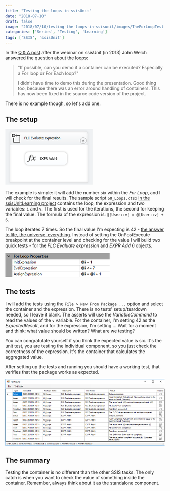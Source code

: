 ```yaml
---
title: "Testing the loops in ssisUnit"
date: "2018-07-10"
draft: false
image: "2018/07/10/testing-the-loops-in-ssisunit/images/TheForLoopTest.png"
categories: ['Series', 'Testing', 'Learning']
tags: ['SSIS', 'ssisUnit']
---
```


In the [Q & A post](http://agilebi.com/jwelch/2013/04/08/qa-from-unit-tests-for-ssis-packages/) after the webinar on ssisUnit (in 2013) John Welch answered the question about the loops:

> "If possible, can you demo if a container can be executed? Especially a For loop or For Each loop?"
>
> I didn’t have time to demo this during the presentation. Good thing too, because there was an error around handling of containers. This has now been fixed in the source code version of the project.

There is no example though, so let's add one.

## The setup

[![For loop example](images/TheForLoop.png#center)](images/TheForLoop.png)

The example is simple: it will add the number six within the _For Loop_, and I will check for the final results. The sample script `60_Loops.dtsx` [in the ssisUnitLearning project](https://github.com/BartekR/ssisUnitLearning/tree/master/ssisUnitLearning) contains the loop, the expression and two variables: `i` and `v`. The first is used for the iterations, the second for keeping the final value. The formula of the expression is: `@[User::v] = @[User::v] + 6`.

The loop iterates 7 times. So the final value I'm expecting is 42 - [the answer to life, the universe, everything](https://www.google.com/search?q=the+answer+to+life+the+universe+and+everything). Instead of setting the OnPostExecute breakpoint at the container level and checking for the value I will build two quick tests - for the _FLC Evaluate expression_ and _EXPR Add 6_ objects.

[![ForLoop properties](images/TheForLoopProperties.png#center)](images/TheForLoopProperties.png)

## The tests

I will add the tests using the `File > New From Package ...` option and select the container and the expression. There is no tests' setup/teardown needed, so I leave it blank. The asserts will use the _VariableCommand_ to read the values of the `v` variable. For the container, I'm setting 42 as the _ExpectedResult_, and for the expression, I'm setting ... Wait for a moment and think: what value should be written? What are we testing?

You can congratulate yourself if you think the expected value is six. It's the unit test, you are testing the individual component, so you just check the correctness of the expression. It's the container that calculates the aggregated value.

After setting up the tests and running you should have a working test, that verifies that the package works as expected.

[![ForLoop tests results](images/TheForLoopTestsResults.png#center)](images/TheForLoopTestsResults.png)

## The summary

Testing the container is no different than the other SSIS tasks. The only catch is when you want to check the value of something inside the container. Remember, always think about it as the standalone component.
